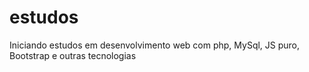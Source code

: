# estudos
Iniciando estudos em desenvolvimento web com php, MySql, JS puro, Bootstrap e outras tecnologias
